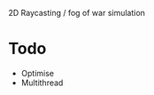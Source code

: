 2D Raycasting / fog of war simulation
<h1>Todo</h1>
<ul>
  <li>Optimise</li>
  <li>Multithread</li>
</ul>
